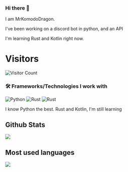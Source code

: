 ### Hi there 👋


I am MrKomodoDragon.

I've been working on a discord bot in python, and an API

I'm learning Rust and Kotlin right now.




# Visitors
![Visitor Count](https://profile-counter.glitch.me/%7BMrKomodoDragon%7D/count.svg)

### 🛠 Frameworks/Technologies I work with
<img alt="Python" src="https://img.shields.io/badge/python%20-%2314354C.svg?&style=for-the-badge&logo=python&logoColor=white"/> <img alt="Rust" src="https://img.shields.io/badge/rust%20-%2314354C.svg?&style=for-the-badge&logo=rust&logoColor=white"/> <img alt="Rust" src="https://img.shields.io/badge/kotlin%20-%2314354C.svg?&style=for-the-badge&logo=kotlin&logoColor=white"/>

I know Python the best. Rust and Kotlin, I'm still learning


<span float="center" height=200>
  <h2>Github Stats</h2>
<img src="https://github-readme-stats.vercel.app/api?username=MrKomodoDragon&show_icons=true&count_private=true" float="left" />
  <h2>Most used languages</h2>
<img src="https://github-readme-stats.vercel.app/api/top-langs?username=MrKomodoDragon&show_icons=true" float="right" />
</span>




